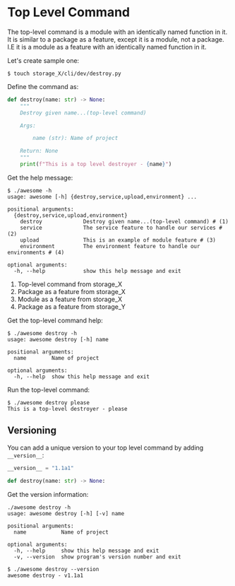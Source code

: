 # Top Level Command

The top-level command is a module with an identically named function in it. It is similar to a package as a feature, except it is a module, not a package.
I.E it is a module as a feature with an identically named function in it.

Let's create sample one:

```console
$ touch storage_X/cli/dev/destroy.py
```

Define the command as:

```py title="destroy.py"
def destroy(name: str) -> None:
    """
    Destroy given name...(top-level command)

    Args:

        name (str): Name of project

    Return: None
    """
    print(f"This is a top level destroyer - {name}")
```

Get the help message:

```console
$ ./awesome -h
usage: awesome [-h] {destroy,service,upload,environment} ...

positional arguments:
  {destroy,service,upload,environment}
    destroy             Destroy given name...(top-level command) # (1)
    service             The service feature to handle our services # (2)
    upload              This is an example of module feature # (3)
    environment         The environment feature to handle our environments # (4)

optional arguments:
  -h, --help            show this help message and exit
```

1. Top-level command from storage_X
2. Package as a feature from storage_X
3. Module as a feature from storage_X
4. Package as a feature from storage_Y

Get the top-level command help:

```console
$ ./awesome destroy -h
usage: awesome destroy [-h] name

positional arguments:
  name        Name of project

optional arguments:
  -h, --help  show this help message and exit
```

Run the top-level command:

```console
$ ./awesome destroy please
This is a top-level destroyer - please
```

## Versioning

You can add a unique version to your top level command by adding `__version__`:

```py title="destroy.py" hl_lines="1"
__version__ = "1.1a1"

def destroy(name: str) -> None:
```

Get the version information:

```console hl_lines="9"
./awesome destroy -h
usage: awesome destroy [-h] [-v] name

positional arguments:
  name           Name of project

optional arguments:
  -h, --help     show this help message and exit
  -v, --version  show program's version number and exit
```

```console
$ ./awesome destroy --version
awesome destroy - v1.1a1
```
